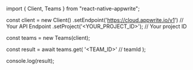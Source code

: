 import { Client, Teams } from "react-native-appwrite";

const client = new Client()
    .setEndpoint('https://cloud.appwrite.io/v1') // Your API Endpoint
    .setProject('<YOUR_PROJECT_ID>'); // Your project ID

const teams = new Teams(client);

const result = await teams.get(
    '<TEAM_ID>' // teamId
);

console.log(result);
